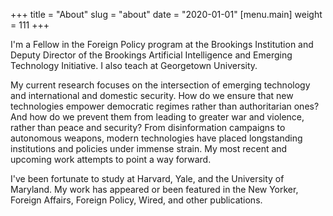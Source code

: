 +++
title = "About"
slug = "about"
date = "2020-01-01"
 [menu.main] 
 weight = 111
+++

I'm a Fellow in the Foreign Policy program at the Brookings Institution and Deputy Director of the Brookings Artificial Intelligence and Emerging Technology Initiative. I also teach at Georgetown University.

My current research focuses on the intersection of emerging technology and international and domestic security. How do we ensure that new technologies empower democratic regimes rather than authoritarian ones? And how do we prevent them from leading to greater war and violence, rather than peace and security? From disinformation campaigns to autonomous weapons, modern technologies have placed longstanding institutions and policies under immense strain. My most recent and upcoming work attempts to point a way forward. 

I've been fortunate to study at Harvard, Yale, and the University of Maryland. My work has appeared or been featured in the New Yorker, Foreign Affairs, Foreign Policy, Wired, and other publications.

